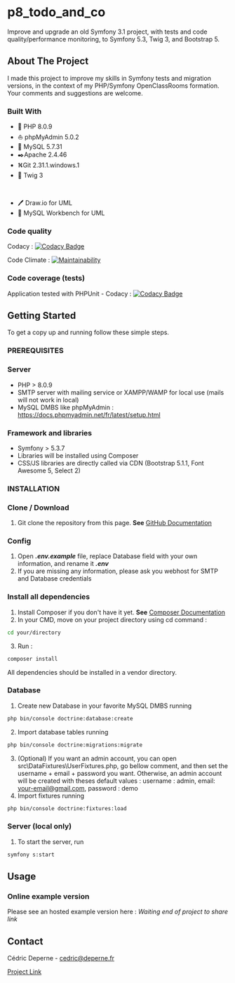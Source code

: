 # p8_todo_and_co
Improve and upgrade an old Symfony 3.1 project, with tests and code quality/performance monitoring, to Symfony 5.3, Twig 3, and Bootstrap 5.

## About The Project

I made this project to improve my skills in Symfony tests and migration versions, in the context of my PHP/Symfony OpenClassRooms formation.
Your comments and suggestions are welcome.

### Built With

*   🐘️ PHP 8.0.9
*   ⛵ phpMyAdmin 5.0.2
*   🐬  MySQL 5.7.31
*   ✒️Apache 2.4.46
*   ⛕️Git 2.31.1.windows.1
*   🌿 Twig 3<p>&nbsp;</p>
*   🖊️ Draw.io for UML
*   🐬 MySQL Workbench for UML

### Code quality

Codacy : [![Codacy Badge](https://app.codacy.com/project/badge/Grade/7951bb4a96c846899510aa3e43ed8f28)](https://www.codacy.com/gh/Drx85/p8_todo_and_co/dashboard?utm_source=github.com&amp;utm_medium=referral&amp;utm_content=Drx85/p8_todo_and_co&amp;utm_campaign=Badge_Grade)

Code Climate : [![Maintainability](https://api.codeclimate.com/v1/badges/c2caaeba8f11e07df94e/maintainability)](https://codeclimate.com/github/Drx85/p8_todo_and_co/maintainability)

### Code coverage (tests)

Application tested with PHPUnit - Codacy : [![Codacy Badge](https://app.codacy.com/project/badge/Coverage/7951bb4a96c846899510aa3e43ed8f28)](https://www.codacy.com/gh/Drx85/p8_todo_and_co/dashboard?utm_source=github.com&utm_medium=referral&utm_content=Drx85/p8_todo_and_co&utm_campaign=Badge_Coverage)

## Getting Started

To get a copy up and running follow these simple steps.

### PREREQUISITES

### Server

*   PHP > 8.0.9
*   SMTP server with mailing service or XAMPP/WAMP for local use (mails will not work in local)
*   MySQL DMBS like phpMyAdmin : https://docs.phpmyadmin.net/fr/latest/setup.html

### Framework and libraries

*   Symfony > 5.3.7
*   Libraries will be installed using Composer
*   CSS/JS libraries are directly called via CDN (Bootstrap 5.1.1, Font Awesome 5, Select 2)

### INSTALLATION

### Clone / Download

1.  Git clone the repository from this page. **See** [GitHub Documentation](https://docs.github.com/en/github/creating-cloning-and-archiving-repositories/cloning-a-repository-from-github/cloning-a-repository)

### Config

1.  Open ***.env.example*** file, replace Database field with your own information, and rename it ***.env***
2.  If you are missing any information, please ask you webhost for SMTP and Database credentials

### Install all dependencies
1.  Install Composer if you don't have it yet. **See** [Composer Documentation](https://getcomposer.org/download/)
2.  In your CMD, move on your project directory using cd command :
```sh
cd your/directory
```

3.  Run :
```sh
composer install
```
All dependencies should be installed in a vendor directory.

### Database

1.  Create new Database in your favorite MySQL DMBS running
```sh
php bin/console doctrine:database:create
```

2.  Import database tables running
```sh
php bin/console doctrine:migrations:migrate
```

3.  (Optional) If you want an admin account, you can open src\DataFixtures\UserFixtures.php, go bellow comment, and then set the username + email + password you want. Otherwise, an admin account will be created with theses default values : username : admin, email: your-email@gmail.com, password : demo
4.  Import fixtures running
```sh
php bin/console doctrine:fixtures:load
```

### Server (local only)

1.  To start the server, run
```sh
symfony s:start
```

## Usage

### Online example version

Please see an hosted example version here : *Waiting end of project to share link*

## Contact

Cédric Deperne - [cedric@deperne.fr](mailto:cedric@deperne.fr)

[Project Link](https://github.com/Drx85/p8_todo_and_co)
